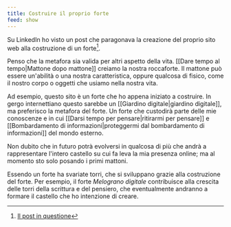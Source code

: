 ```yaml
---
title: Costruire il proprio forte
feed: show
---
```


Su LinkedIn ho visto un post che paragonava la creazione del proprio sito web alla costruzione di un forte[^1].

Penso che la metafora sia valida per altri aspetto della vita. [[Dare tempo al tempo|Mattone dopo mattone]] creiamo la nostra roccaforte. Il mattone può essere un'abilità o una nostra caratteristica, oppure qualcosa di fisico, come il nostro corpo o oggetti che usiamo nella nostra vita.

Ad esempio, questo sito è un forte che ho appena iniziato a costruire. In gergo internettiano questo sarebbe un [[Giardino digitale|giardino digitale]], ma preferisco la metafora del forte. Un forte che custodirà parte delle mie conoscenze e in cui [[Darsi tempo per pensare|ritirarmi per pensare]] e [[Bombardamento di informazioni|proteggermi dal bombardamento di informazioni]] del mondo esterno.

Non dubito che in futuro potrà evolversi in qualcosa di più che andrà a rappresentare l'intero castello su cui fa leva la mia presenza online; ma al momento sto solo posando i primi mattoni.

Essendo un forte ha svariate torri, che si sviluppano grazie alla costruzione del forte. Per esempio, il forte *Melograno digitale* contribuisce alla crescita delle torri della scrittura e del pensiero, che eventualmente andranno a formare il castello che ho intenzione di creare.

[^1]: [Il post in questione](https://www.linkedin.com/posts/mavantri_personal-branding-made-simple-ch2-build-ugcPost-7064607657105473536-pcGH?utm_source=share&utm_medium=member_desktop)

